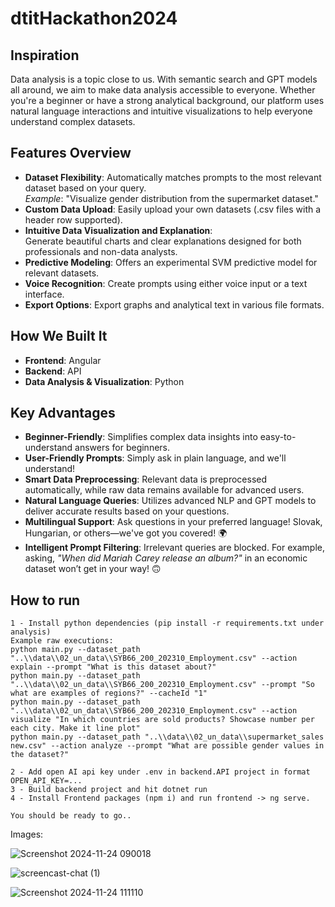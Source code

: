 # dtitHackathon2024

## Inspiration
Data analysis is a topic close to us. With semantic search and GPT models all around, we aim to make data analysis accessible to everyone. Whether you're a beginner or have a strong analytical background, our platform uses natural language interactions and intuitive visualizations to help everyone understand complex datasets.

## Features Overview
- **Dataset Flexibility**: Automatically matches prompts to the most relevant dataset based on your query.  
  *Example*: "Visualize gender distribution from the supermarket dataset."  
- **Custom Data Upload**: Easily upload your own datasets (.csv files with a header row supported).  
- **Intuitive Data Visualization and Explanation**:  
  Generate beautiful charts and clear explanations designed for both professionals and non-data analysts.  
- **Predictive Modeling**: Offers an experimental SVM predictive model for relevant datasets.  
- **Voice Recognition**: Create prompts using either voice input or a text interface.  
- **Export Options**: Export graphs and analytical text in various file formats.

## How We Built It
- **Frontend**: Angular  
- **Backend**: API  
- **Data Analysis & Visualization**: Python  

## Key Advantages
- **Beginner-Friendly**: Simplifies complex data insights into easy-to-understand answers for beginners.  
- **User-Friendly Prompts**: Simply ask in plain language, and we'll understand!  
- **Smart Data Preprocessing**: Relevant data is preprocessed automatically, while raw data remains available for advanced users.  
- **Natural Language Queries**: Utilizes advanced NLP and GPT models to deliver accurate results based on your questions.  
- **Multilingual Support**: Ask questions in your preferred language! Slovak, Hungarian, or others—we've got you covered! 🌍  
- **Intelligent Prompt Filtering**: Irrelevant queries are blocked. For example, asking, *"When did Mariah Carey release an album?"* in an economic dataset won’t get in your way! 🙃  


## How to run
```
1 - Install python dependencies (pip install -r requirements.txt under analysis)
Example raw executions:
python main.py --dataset_path "..\\data\\02_un_data\\SYB66_200_202310_Employment.csv" --action explain --prompt "What is this dataset about?"
python main.py --dataset_path "..\\data\\02_un_data\\SYB66_200_202310_Employment.csv" --prompt "So what are examples of regions?" --cacheId "1"
python main.py --dataset_path "..\\data\\02_un_data\\SYB66_200_202310_Employment.csv" --action visualize "In which countries are sold products? Showcase number per each city. Make it line plot"
python main.py --dataset_path "..\\data\\02_un_data\\supermarket_sales new.csv" --action analyze --prompt "What are possible gender values in the dataset?"

2 - Add open AI api key under .env in backend.API project in format OPEN_API_KEY=...
3 - Build backend project and hit dotnet run
4 - Install Frontend packages (npm i) and run frontend -> ng serve.

You should be ready to go..
```

Images:

![Screenshot 2024-11-24 090018](https://github.com/user-attachments/assets/6fd802b0-c659-4927-bc39-fc777b12ad08)

![screencast-chat (1)](https://github.com/user-attachments/assets/7a31ee3d-b921-4343-90ba-7e723388d445)

![Screenshot 2024-11-24 111110](https://github.com/user-attachments/assets/08e9baa2-ac3c-4fd7-9943-4562126dad18)



